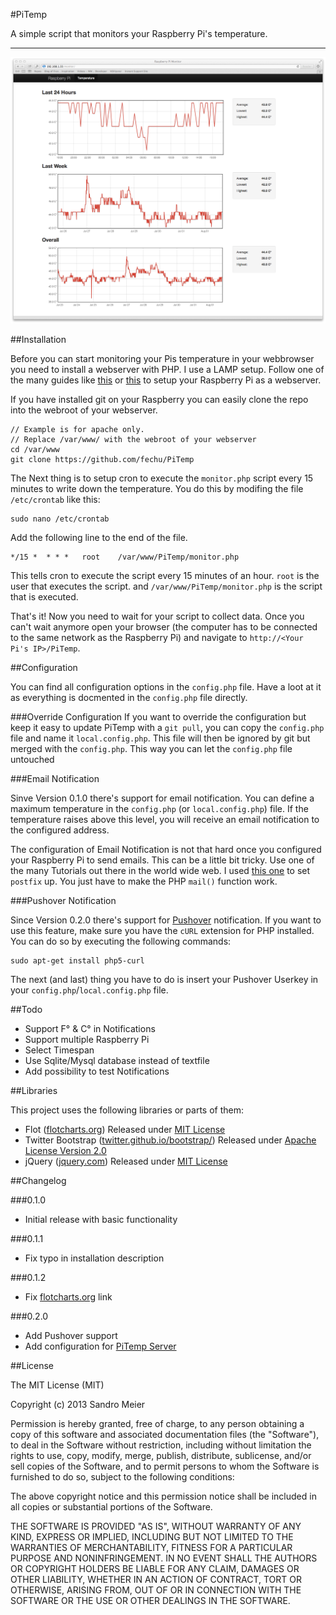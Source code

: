 #PiTemp

A simple script that monitors your Raspberry Pi's temperature.

----

![Example Photo](img/Example.png)

##Installation

Before you can start monitoring your Pis temperature in your webbrowser you need to install a webserver with PHP. I use a LAMP setup. Follow one of the many guides like [this](http://www.dingleberrypi.com/2012/09/tutorial-install-apache-php-and-mysql-on-raspberry-pi/) or [this](http://www.wikihow.com/Make-a-Raspberry-Pi-Web-Server) to setup your Raspberry Pi as a webserver. 

If you have installed git on your Raspberry you can easily clone the repo into the webroot of your webserver. 

	// Example is for apache only. 
	// Replace /var/www/ with the webroot of your webserver
	cd /var/www
	git clone https://github.com/fechu/PiTemp
	
The Next thing is to setup cron to execute the `monitor.php` script every 15 minutes to write down the temperature. You do this by modifing the file `/etc/crontab` like this:

	sudo nano /etc/crontab

Add the following line to the end of the file.

	*/15 *  * * *   root    /var/www/PiTemp/monitor.php
	
This tells cron to execute the script every 15 minutes of an hour. `root` is the user that executes the script. and `/var/www/PiTemp/monitor.php` is the script that is executed.

That's it! Now you need to wait for your script to collect data. Once you can't wait anymore open your browser (the computer has to be connected to the same network as the Raspberry Pi) and navigate to `http://<Your Pi's IP>/PiTemp`.

##Configuration

You can find all configuration options in the `config.php` file. Have a loot at it as everything is docmented in the `config.php` file directly. 

###Override Configuration
If you want to override the configuration but keep it easy to update PiTemp with a `git pull`, you can copy the `config.php` file and name it `local.config.php`. This file will then be ignored by git but merged with the `config.php`. This way you can let the `config.php` file untouched

###Email Notification

Sinve Version 0.1.0 there's support for email notification. You can define a maximum temperature in the `config.php` (or `local.config.php`) file. If the temperature raises above this level, you will receive an email notification to the configured address.

The configuration of Email Notification is not that hard once you configured your Raspberry Pi to send emails. This can be a little bit tricky. Use one of the many Tutorials out there in the world wide web. I used [this one](http://www.dingleberrypi.com/2012/09/tutorial-install-postfix-to-allow-outgoing-email-on-raspberry-pi/) to set `postfix` up. You just have to make the PHP `mail()` function work.

###Pushover Notification

Since Version 0.2.0 there's support for [Pushover](http://pushover.net) notification. If you want to use this feature, make sure you have the `cURL` extension for PHP installed. You can do so by executing the following commands: 

	sudo apt-get install php5-curl

The next (and last) thing you have to do is insert your Pushover Userkey in your `config.php`/`local.config.php` file. 


##Todo

- Support F&deg; & C&deg; in Notifications
- Support multiple Raspberry Pi
- Select Timespan
- Use Sqlite/Mysql database instead of textfile
- Add possibility to test Notifications


##Libraries

This project uses the following libraries or parts of them:

- Flot ([flotcharts.org](http://www.flotcharts.org)) Released under [MIT License](http://opensource.org/licenses/MIT)
- Twitter Bootstrap ([twitter.github.io/bootstrap/](https://twitter.github.io/bootstrap)) Released under [Apache License Version 2.0](http://www.apache.org/licenses/LICENSE-2.0)
- jQuery ([jquery.com](http://jquery.com)) Released under [MIT License](http://opensource.org/licenses/MIT)

##Changelog

###0.1.0
- Initial release with basic functionality

###0.1.1
- Fix typo in installation description

###0.1.2
- Fix [flotcharts.org](http://flotcharts.org) link

###0.2.0
- Add Pushover support
- Add configuration for [PiTemp Server](https://github.com/fechu/PiTemp-Server.git)




##License

The MIT License (MIT)

Copyright (c) 2013 Sandro Meier

Permission is hereby granted, free of charge, to any person obtaining a copy
of this software and associated documentation files (the "Software"), to deal
in the Software without restriction, including without limitation the rights
to use, copy, modify, merge, publish, distribute, sublicense, and/or sell
copies of the Software, and to permit persons to whom the Software is
furnished to do so, subject to the following conditions:

The above copyright notice and this permission notice shall be included in
all copies or substantial portions of the Software.

THE SOFTWARE IS PROVIDED "AS IS", WITHOUT WARRANTY OF ANY KIND, EXPRESS OR
IMPLIED, INCLUDING BUT NOT LIMITED TO THE WARRANTIES OF MERCHANTABILITY,
FITNESS FOR A PARTICULAR PURPOSE AND NONINFRINGEMENT. IN NO EVENT SHALL THE
AUTHORS OR COPYRIGHT HOLDERS BE LIABLE FOR ANY CLAIM, DAMAGES OR OTHER
LIABILITY, WHETHER IN AN ACTION OF CONTRACT, TORT OR OTHERWISE, ARISING FROM,
OUT OF OR IN CONNECTION WITH THE SOFTWARE OR THE USE OR OTHER DEALINGS IN
THE SOFTWARE.
